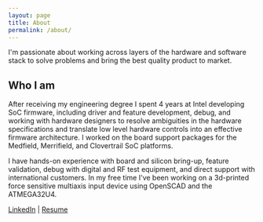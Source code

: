 ```yaml
---
layout: page
title: About
permalink: /about/
---
```


I'm passionate about working across layers of the hardware and software stack to solve problems and bring the best quality product to market.

Who I am
--------

After receiving my engineering degree I spent 4 years at Intel developing SoC firmware, including driver and feature development, debug, and working with hardware designers to resolve ambiguities in the hardware specifications and translate low level hardware controls into an effective firmware architecture. I worked on the board support packages for the Medfield, Merrifield, and Clovertrail SoC platforms.

I have hands-on experience with board and silicon bring-up, feature validation, debug with digital and RF test equipment, and direct support with international customers. In my free time I've been working on a 3d-printed force sensitive multiaxis input device using OpenSCAD and the ATMEGA32U4.

[LinkedIn](https://www.linkedin.com/in/forrest-koran)
|
[Resume](/assets/Forrest_Koran.pdf)

